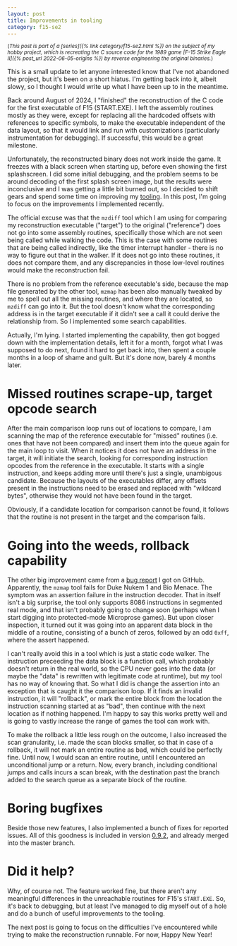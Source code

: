 ```yaml
---
layout: post
title: Improvements in tooling
category: f15-se2
---
```

<small>(_This post is part of a [series]({% link category/f15-se2.html %}) on the subject of my hobby project, which is recreating the C source code for the 1989 game [F-15 Strike Eagle II]({% post_url 2022-06-05-origins %}) by reverse engineering the original binaries._)</small>

This is a small update to let anyone interested know that I've not abandoned the project, but it's been on a short hiatus. I'm getting back into it, albeit slowy, so I thought I would write up what I have been up to in the meantime.

Back around August of 2024, I "finished" the reconstruction of the C code for the first executable of F15 (START.EXE). I left the assembly routines mostly as they were, except for replacing all the hardcoded offsets with references to specific symbols, to make the executable independent of the data layout, so that it would link and run with customizations (particularly instrumentation for debugging). If successful, this would be a great milestone.

Unfortunately, the reconstructed binary does not work inside the game. It freezes with a black screen when starting up, before even showing the first splashscreen. I did some initial debugging, and the problem seems to be around decoding of the first splash screen image, but the results were inconclusive and I was getting a little bit burned out, so I decided to shift gears and spend some time on improving my [tooling](https://github.com/neuviemeporte/mzretools). In this post, I'm going to focus on the improvements I implemented recently.

The official excuse was that the `mzdiff` tool which I am using for comparing my reconstruction executable ("target") to the original ("reference") does not go into some assembly routines, specifically those which are not seen being called while walking the code. This is the case with some routines that are being called indirectly, like the timer interrupt handler - there is no way to figure out that in the walker. If it does not go into these routines, it does not compare them, and any discrepancies in those low-level routines would make the reconstruction fail.

There is no problem from the reference executable's side, because the map file generated by the other tool, `mzmap` has been also manually tweaked by me to spell out all the missing routines, and where they are located, so `mzdiff` can go into it. But the tool doesn't know what the corresponding address is in the target executable if it didn't see a call it could derive the relationship from. So I implemented some search capabilities.

Actually, I'm lying. I started implementing the capability, then got bogged down with the implementation details, left it for a month, forgot what I was supposed to do next, found it hard to get back into, then spent a couple months in a loop of shame and guilt. But it's done now, barely 4 months later.

# Missed routines scrape-up, target opcode search 

After the main comparison loop runs out of locations to compare, I am scanning the map of the reference executable for "missed" routines (i.e. ones that have not been compared) and insert them into the queue again for the main loop to visit. When it notices it does not have an address in the target, it will initiate the search, looking for corresponding instruction opcodes from the reference in the executable. It starts with a single instruction, and keeps adding more until there's just a single, unambigous candidate. Because the layouts of the executables differ, any offsets present in the instructions need to be erased and replaced with "wildcard bytes", otherwise they would not have been found in the target. 

Obviously, if a candidate location for comparison cannot be found, it follows that the routine is not present in the target and the comparison fails.

# Going into the weeds, rollback capability

The other big improvement came from a [bug report](https://github.com/neuviemeporte/mzretools/issues/3) I got on GitHub. Apparently, the `mzmap` tool fails for Duke Nukem 1 and Bio Menace. The symptom was an assertion failure in the instruction decoder. That in itself isn't a big surprise, the tool only supports 8086 instructions in segmented real mode, and that isn't probably going to change soon (perhaps when I start digging into protected-mode Microprose games). But upon closer inspection, it turned out it was going into an apparent data block in the middle of a routine, consisting of a bunch of zeros, followed by an odd `0xff`, where the assert happened.

I can't really avoid this in a tool which is just a static code walker. The instruction preceeding the data block is a function call, which probably doesn't return in the real world, so the CPU never goes into the data (or maybe the "data" is rewritten with legitimate code at runtime), but my tool has no way of knowing that. So what I did is change the assertion into an exception that is caught it the comparison loop. If it finds an invalid instruction, it will "rollback", or mark the entire block from the location the instruction scanning started at as "bad", then continue with the next location as if nothing happened. I'm happy to say this works pretty well and is going to vastly increase the range of games the tool can work with.

To make the rollback a little less rough on the outcome, I also increased the scan granularity, i.e. made the scan blocks smaller, so that in case of a rollback, it will not mark an entire routine as bad, which could be perfectly fine. Until now, I would scan an entire routine, until I encountered an unconditional jump or a return. Now, every branch, including conditional jumps and calls incurs a scan break, with the destination past the branch added to the search queue as a separate block of the routine.

# Boring bugfixes

Beside those new features, I also implemented a bunch of fixes for reported issues. All of this goodness is included in version [0.9.2](https://github.com/neuviemeporte/mzretools/releases/tag/v0.9.2), and already merged into the master branch.

# Did it help?

Why, of course not. The feature worked fine, but there aren't any meaningful differences in the unreachable routines for F15's `START.EXE`. So, it's back to debugging, but at least I've managed to dig myself out of a hole and do a bunch of useful improvements to the tooling. 

The next post is going to focus on the difficulties I've encountered while trying to make the reconstruction runnable. For now, Happy New Year!



